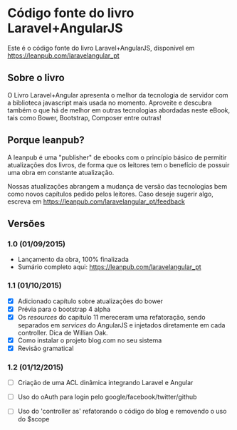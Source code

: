 # Código fonte do livro Laravel+AngularJS

Este é o código fonte do livro Laravel+AngularJS, disponível em https://leanpub.com/laravelangular_pt

## Sobre o livro

O Livro Laravel+Angular apresenta o melhor da tecnologia de servidor com a biblioteca javascript mais usada no momento. Aproveite e descubra também o que há de melhor em outras tecnologias abordadas neste eBook, tais como Bower, Bootstrap, Composer entre outras!

## Porque leanpub?

A leanpub é uma "publisher" de ebooks com o princípio básico de permitir atualizações dos livros, de forma que os leitores tem o benefício de possuir uma obra em constante atualização. 

Nossas atualizações abrangem a mudança de versão das tecnologias bem como novos capítulos pedido pelos leitores. Caso deseje sugerir algo, escreva em https://leanpub.com/laravelangular_pt/feedback

## Versões

### 1.0 (01/09/2015)

* Lançamento da obra, 100% finalizada
* Sumário completo aqui:  https://leanpub.com/laravelangular_pt

### 1.1 (01/10/2015)

- [x] Adicionado capítulo sobre atualizações do bower
- [x] Prévia para o bootstrap 4 alpha
- [x] Os *resources* do capítulo 11 mereceram uma refatoração, sendo separados em *services* do AngularJS e injetados diretamente em cada controller. Dica de Willian Oak.
- [x] Como instalar o projeto blog.com no seu sistema
- [x] Revisão gramatical 
 
### 1.2 (01/12/2015)
- [ ] Criação de uma ACL dinâmica integrando Laravel e Angular
- [ ] Uso do oAuth para login pelo google/facebook/twitter/github
- [ ] Uso do 'controller as' refatorando o código do blog e removendo o uso do $scope


